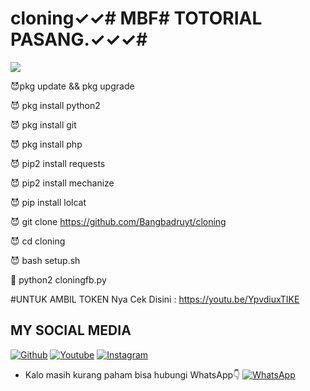 # cloning✓✓# MBF# TOTORIAL PASANG.✓✓✓#



<img src="https://github.com/Bangbadruyt/cloning/blob/main/Screenshot_2020-12-10-21-07-54-55_84d3000e3f4017145260f7618db1d683.jpg" />

😈pkg update && pkg upgrade

😈 pkg install python2

😈 pkg install git 

😈 pkg install php



😈 pip2 install requests

😈 pip2 install mechanize

😈 pip install lolcat

😈 git clone https://github.com/Bangbadruyt/cloning

😈 cd cloning

😈 bash setup.sh

👾 python2 cloningfb.py

#UNTUK AMBIL TOKEN Nya Cek Disini :
https://youtu.be/YpvdiuxTIKE



## MY SOCIAL MEDIA
[![Github](https://img.shields.io/badge/Github-Ikuti-green?style=for-the-badge&logo=github)](https://github.com/Bangbadruyt/)
[![Youtube](https://img.shields.io/badge/Youtube-Subscribe-green?style=for-the-badge&logo=Youtube)](https://youtube.com/channel/UCq-o0evjeKqFNDOFfOFSOhg)
[![Instagram](https://img.shields.io/badge/Instagram-Ikuti-green?style=for-the-badge&logo=instagram)](https://Instagram.com/balerombeng_id)
* Kalo masih kurang paham bisa hubungi WhatsApp👇
[![WhatsApp](https://img.shields.io/badge/whatsapp-Hubungi-brightgreen?style=for-the-badge&logo=whatsapp)](https://wa.me/628811403654?text=Asalamualaikum+bang)
